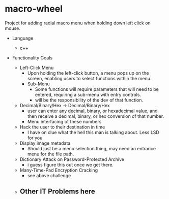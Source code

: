 # macro-wheel
Project for adding radial macro menu when holding down left click on mouse.

- Language
	- c++

- Functionality Goals
	- Left-Click Menu
		- Upon holding the left-click button, a menu pops up on the screen, enabling users to select functions within the menu.
		- Sub-Menu
			- Some functions will require parameters that will need to be entered, requiring a sub-menu with entry controls.
			- will be the responsibility of the dev of that function.
	- Decimal/Binary/Hex -> Decimal/Binary/Hex
		- user can enter any decimal, binary, or hexadecimal value, and then receive a decimal, binary, or hex conversion of that number.
		- Menu interfacing of these numbers
	- Hack the user to their destination in time
		- I have on clue what the hell this man is talking about. Less LSD for you
	- Display image metadata
		- Should just be a menu selection thing, may need an entrance menu for the file path.
	- Dictionary Attack on Password-Protected Archive
		- i guess figure this out once we get there.
	- Many-Time-Pad Encryption Cracking
		- see above challenge
	- Other IT Problems here
		- 
